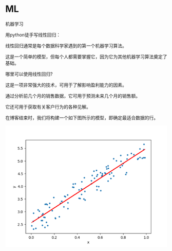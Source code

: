 # ML
机器学习


用python徒手写线性回归：

线性回归通常是每个数据科学家遇到的第一个机器学习算法。

这是一个简单的模型，但每个人都需要掌握它，因为它为其他机器学习算法奠定了基础。

哪里可以使用线性回归?

这是一项非常强大的技术，可用于了解影响盈利能力的因素。

通过分析前几个月的销售数据，它可用于预测未来几个月的销售额。

它还可用于获取有关客户行为的各种见解。

在博客结束时，我们将构建一个如下图所示的模型，即确定最适合数据的行。

![hhh](images/lrExamples.png)
